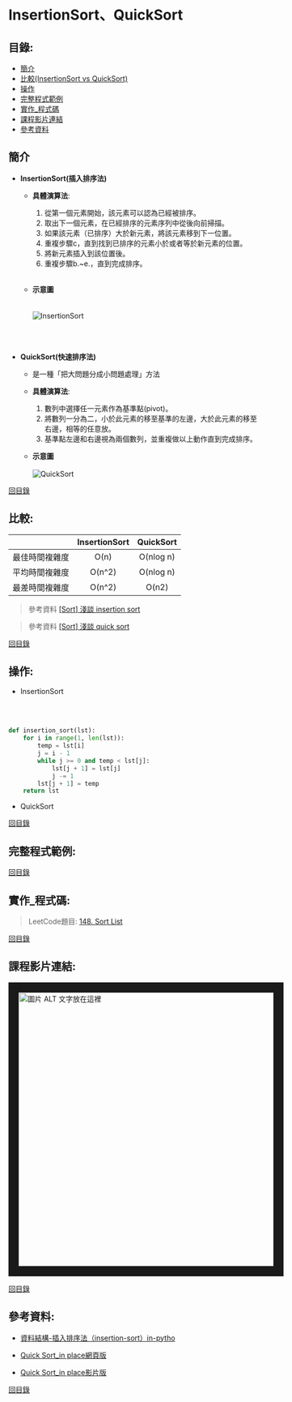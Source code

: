 InsertionSort、QuickSort
=============

目錄:
--------
* [簡介](#簡介)
* [比較(InsertionSort vs QuickSort)](#比較)
* [操作](#操作)
* [完整程式範例](#完整程式範例)
* [實作_程式碼](#實作_程式碼)
* [課程影片連結](#課程影片連結)
* [參考資料](#參考資料)


簡介
-----
* **InsertionSort(插入排序法)**
    * **具體演算法**:
      1. 從第一個元素開始，該元素可以認為已經被排序。
      2. 取出下一個元素，在已經排序的元素序列中從後向前掃描。
      3. 如果該元素（已排序）大於新元素，將該元素移到下一位置。
      4. 重複步驟c，直到找到已排序的元素小於或者等於新元素的位置。
      5. 將新元素插入到該位置後。
      6. 重複步驟b.~e.，直到完成排序。
 <br></br>   
 
   
   * **示意圖**
<br></br>      
![InsertionSort](https://media.geeksforgeeks.org/wp-content/uploads/insertionsort.png)

<br></br>
* **QuickSort(快速排序法)**

   * 是一種「把大問題分成小問題處理」方法
   * **具體演算法**:
      1. 數列中選擇任一元素作為基準點(pivot)。
      2. 將數列一分為二，小於此元素的移至基準的左邊，大於此元素的移至右邊，相等的任意放。
      3. 基準點左邊和右邊視為兩個數列，並重複做以上動作直到完成排序。

   * **示意圖**
<br></br>
![QuickSort](https://i2.wp.com/www.techiedelight.com/wp-content/uploads/Quicksort.png?w=1100http://)

[回目錄](https://github.com/imucici/my-learning-note/blob/master/%E4%B8%8A%E8%AA%B2%E5%85%A7%E5%AE%B9%E7%AD%86%E8%A8%98/%E7%AC%AC%E5%9B%9B%E9%80%B1%E4%B8%8A%E8%AA%B2%E9%80%B2%E5%BA%A6.md#%E7%9B%AE%E9%8C%84)


比較:
-----


|         |     InsertionSort     | QuickSort  |
| :-------------: |:-------------:| :------------:|
| 最佳時間複雜度        | O(n)      | O(nlog n) |
| 平均時間複雜度        | O(n^2)      |   O(nlog n) |
| 最差時間複雜度         | O(n^2)     |  O(n2)   |


> 參考資料 [[Sort] 淺談 insertion sort](https://blog.kuoe0.tw/posts/2013/03/05/sort-about-insertion-sort/)

> 參考資料 [[Sort] 淺談 quick sort](https://blog.kuoe0.tw/posts/2013/03/15/sort-about-quick-sort/)

[回目錄](https://github.com/imucici/my-learning-note/blob/master/%E4%B8%8A%E8%AA%B2%E5%85%A7%E5%AE%B9%E7%AD%86%E8%A8%98/%E7%AC%AC%E5%9B%9B%E9%80%B1%E4%B8%8A%E8%AA%B2%E9%80%B2%E5%BA%A6.md#%E7%9B%AE%E9%8C%84)


操作:
-----
* InsertionSort

   
<br></br>

```python
def insertion_sort(lst):
    for i in range(1, len(lst)):
        temp = lst[i]
        j = i - 1
        while j >= 0 and temp < lst[j]:
            lst[j + 1] = lst[j]
            j -= 1
        lst[j + 1] = temp
    return lst
```

* QuickSort

      



[回目錄](https://github.com/imucici/my-learning-note/blob/master/%E4%B8%8A%E8%AA%B2%E5%85%A7%E5%AE%B9%E7%AD%86%E8%A8%98/%E7%AC%AC%E5%9B%9B%E9%80%B1%E4%B8%8A%E8%AA%B2%E9%80%B2%E5%BA%A6.md#%E7%9B%AE%E9%8C%84)


完整程式範例:
----




[回目錄](https://github.com/imucici/my-learning-note/blob/master/%E4%B8%8A%E8%AA%B2%E5%85%A7%E5%AE%B9%E7%AD%86%E8%A8%98/%E7%AC%AC%E5%9B%9B%E9%80%B1%E4%B8%8A%E8%AA%B2%E9%80%B2%E5%BA%A6.md#%E7%9B%AE%E9%8C%84)

實作_程式碼:
----

> LeetCode題目: [148. Sort List](https://leetcode.com/problems/sort-list/)


[回目錄](https://github.com/imucici/my-learning-note/blob/master/%E4%B8%8A%E8%AA%B2%E5%85%A7%E5%AE%B9%E7%AD%86%E8%A8%98/%E7%AC%AC%E5%9B%9B%E9%80%B1%E4%B8%8A%E8%AA%B2%E9%80%B2%E5%BA%A6.md#%E7%9B%AE%E9%8C%84)

課程影片連結:
----
<a href="http://www.youtube.com/watch?feature=player_embedded&v=G4dwRF_Rzd0
" target="_blank"><img src="http://img.youtube.com/vi/G4dwRF_Rzd0/0.jpg" 
alt="圖片 ALT 文字放在這裡" width="720" height="540" border="20" /></a>

[回目錄](https://github.com/imucici/my-learning-note/blob/master/%E4%B8%8A%E8%AA%B2%E5%85%A7%E5%AE%B9%E7%AD%86%E8%A8%98/%E7%AC%AC%E5%9B%9B%E9%80%B1%E4%B8%8A%E8%AA%B2%E9%80%B2%E5%BA%A6.md#%E7%9B%AE%E9%8C%84)

參考資料:
----
* [資料結構-插入排序法（insertion-sort）in-pytho](http://jialin128.pixnet.net/blog/post/141019829-%5B-%E8%B3%87%E6%96%99%E7%B5%90%E6%A7%8B-%5D-%E6%8F%92%E5%85%A5%E6%8E%92%E5%BA%8F%E6%B3%95%EF%BC%88insertion-sort%EF%BC%89in-pytho)

* [Quick Sort_in place網頁版](https://www.cnblogs.com/zuoyuan/p/3766296.html)

* [Quick Sort_in place影片版](https://www.youtube.com/watch?v=KPbqi9lza64&feature=youtu.be)

[回目錄](https://github.com/imucici/my-learning-note/blob/master/%E4%B8%8A%E8%AA%B2%E5%85%A7%E5%AE%B9%E7%AD%86%E8%A8%98/%E7%AC%AC%E5%9B%9B%E9%80%B1%E4%B8%8A%E8%AA%B2%E9%80%B2%E5%BA%A6.md#%E7%9B%AE%E9%8C%84)

